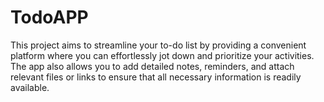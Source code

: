 # TodoAPP
This project aims to streamline your to-do list by providing a convenient platform where you can effortlessly jot down and prioritize your activities.
The app also allows you to add detailed notes, reminders, and attach relevant files or links to ensure that all necessary information is readily available. 
